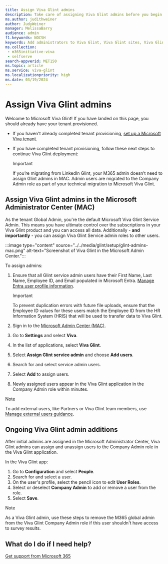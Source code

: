 ```yaml
---
title: Assign Viva Glint admins
description: Take care of assigning Viva Glint admins before you begin your first Viva Glint program journey.
ms.author: judithweiner
author: JudyWeiner
manager: MelissaBarry
audience: admin
f1.keywords: NOCSH
keywords: Add administrators to Viva Glint, Viva Glint sites, Viva Glint learning paths and modules, training
ms.collection: 
 - m365initiative-viva
 - selfserve
search-appverid: MET150
ms.topic: article
ms.service: viva-glint
ms.localizationpriority: high
ms.date: 03/19/2024
---
```


# Assign Viva Glint admins

Welcome to Microsoft Viva Glint! If you have landed on this page, you should already have your tenant provisioned.

- If you haven't already completed tenant provisioning, [set up a Microsoft Viva tenant](viva-glint-tenant-provision.md).
- If you have completed tenant provisioning, follow these next steps to continue Viva Glint deployment:

   > [!IMPORTANT]
   > If you’re migrating from LinkedIn Glint, your M365 admin doesn’t need to assign Glint admins in MAC. Admin users are migrated to the Company Admin role as part of your technical migration to Microsoft Viva Glint.

## Assign Viva Glint admins in the Microsoft Administrator Center (MAC)

As the tenant Global Admin, you're the default Microsoft Viva Glint Service Admin. This means you have ultimate control over the subscriptions in your Viva Glint product and you can access all data. Additionally - **and importantly** - you can assign Viva Glint Service admin roles to other users.

:::image type="content" source="../../media/glint/setup/glint-admins-mac.png" alt-text="Screenshot of Viva Glint in the Microsoft Admin Center.":::

To assign admins:

1. Ensure that all Glint service admin users have their First Name, Last Name, Employee ID, and Email populated in Microsoft Entra. [Manage Entra user profile information](/entra/fundamentals/how-to-manage-user-profile-info).

   > [!IMPORTANT]
   > To prevent duplication errors with future file uploads, ensure that the Employee ID values for these users match the Employee ID from the HR Information System (HRIS) that will be used to transfer data to Viva Glint.

1. Sign in to the [Microsoft Admin Center (MAC)](https://go.microsoft.com/fwlink/?linkid=2264234). 
1. Go to **Settings** and select **Viva**.
2. In the list of applications, select **Viva Glint**.
3. Select **Assign Glint service admin** and choose **Add users**.
4. Search for and select service admin users.
5. Select **Add** to assign users.
6. Newly assigned users appear in the Viva Glint application in the Company Admin role within minutes.

> [!NOTE]
> To add external users, like Partners or Viva Glint team members, use [Manage external users guidance](add-external-user.md).

## Ongoing Viva Glint admin additions

After initial admins are assigned in the Microsoft Administrator Center, Viva Glint admins can assign and unassign users to the Company Admin role in the Viva Glint application. 

In the Viva Glint app:

1. Go to **Configuration** and select **People**.
2. Search for and select a user.
3. On the user's profile, select the pencil icon to edit **User Roles**.
4. Select or deselect **Company Admin** to add or remove a user from the role.
5. Select **Save**.

> [!NOTE]
> As a Viva Glint admin, use these steps to remove the M365 global admin from the Viva Glint Company Admin role if this user shouldn't have access to survey results.

## What do I do if I need help?

[Get support from Microsoft 365](/microsoft-365/admin/get-help-support?view=o365-worldwide&preserve-view=true)



